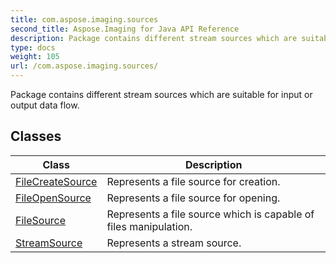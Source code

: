 ```yaml
---
title: com.aspose.imaging.sources
second_title: Aspose.Imaging for Java API Reference
description: Package contains different stream sources which are suitable for input or output data flow.
type: docs
weight: 105
url: /com.aspose.imaging.sources/
---
```


Package contains different stream sources which are suitable for input or output data flow.


## Classes

| Class | Description |
| --- | --- |
| [FileCreateSource](../com.aspose.imaging.sources/filecreatesource) | Represents a file source for creation. |
| [FileOpenSource](../com.aspose.imaging.sources/fileopensource) | Represents a file source for opening. |
| [FileSource](../com.aspose.imaging.sources/filesource) | Represents a file source which is capable of files manipulation. |
| [StreamSource](../com.aspose.imaging.sources/streamsource) | Represents a stream source. |
